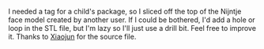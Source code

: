 I needed a tag for a child's package, so I sliced off the top of the Nijntje face model created by another user. If I could be bothered, I'd add a hole or loop in the STL file, but I'm lazy so I'll just use a drill bit. Feel free to improve it. Thanks to <a href="https://www.thingiverse.com/Xiaojun/about">Xiaojun</a> for the source file.


